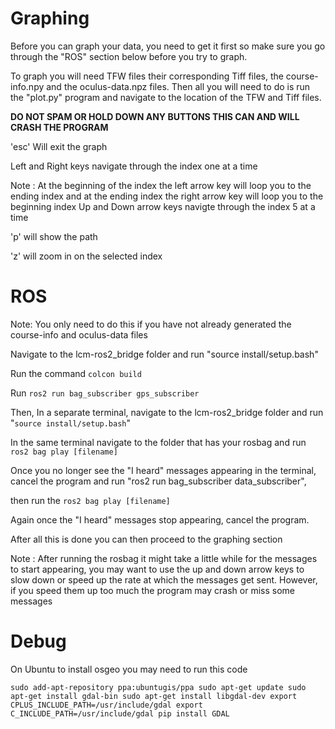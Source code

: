 # Graphing
Before you can graph your data, you need to get it first so make sure you go through the "ROS" section below before you try to graph.

To graph you will need TFW files their corresponding Tiff files, the course-info.npy and the oculus-data.npz files.
Then all you will need to do is run the "plot.py" program and navigate to the location of the TFW and Tiff files.

**DO NOT SPAM OR HOLD DOWN ANY BUTTONS THIS CAN AND WILL CRASH THE PROGRAM**

'esc' Will exit the graph

Left and Right keys navigate through the index one at a time 

Note : At the beginning of the index the left arrow key will loop you to the ending index and at the ending index the right arrow key will loop you to the beginning index
Up and Down arrow keys navigte through the index 5 at a time

'p' will show the path

'z' will zoom in on the selected index

# ROS

Note: You only need to do this if you have not already generated the course-info and oculus-data files

Navigate to the lcm-ros2_bridge folder and run "source install/setup.bash"

Run the command `colcon build`

Run `ros2 run bag_subscriber gps_subscriber`

Then, In a separate terminal, navigate to the lcm-ros2_bridge folder and run "`source install/setup.bash`"

In the same terminal navigate to the folder that has your rosbag and run `ros2 bag play [filename]`

Once you no longer see the "I heard" messages appearing in the terminal, cancel the program and
run "ros2 run bag_subscriber data_subscriber",

then run the `ros2 bag play [filename]`

Again once the "I heard" messages stop appearing, cancel the program.

After all this is done you can then proceed to the graphing section

Note : After running the rosbag it might take a little while for the messages to start appearing, you may want to use the up and down arrow keys to slow down or speed up the rate at which the messages get sent. However, if you speed them up too much the program may crash or miss some messages

# Debug

On Ubuntu to install osgeo you may need to run this code

`sudo add-apt-repository ppa:ubuntugis/ppa
sudo apt-get update
sudo apt-get install gdal-bin
sudo apt-get install libgdal-dev
export CPLUS_INCLUDE_PATH=/usr/include/gdal
export C_INCLUDE_PATH=/usr/include/gdal
pip install GDAL`